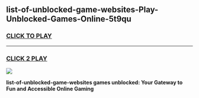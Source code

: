 
## list-of-unblocked-game-websites-Play-Unblocked-Games-Online-5t9qu
<h3>
<a href="https://premium76.site?title=list-of-unblocked-game-websites&ref=24A">CLICK TO PLAY</a></h3>
<hr>

<h3>
<a href="https://premium76.site?title=list-of-unblocked-game-websites&ref=24A">CLICK 2 PLAY</a>
  
</h3>

<a href="https://premium76.site?title=list-of-unblocked-game-websites&ref=24A"><img src="https://clearcache.store/games.png"></a>


**list-of-unblocked-game-websites games unblocked: Your Gateway to Fun and Accessible Online Gaming**
